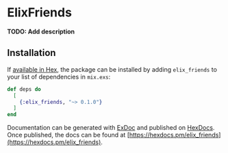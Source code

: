 # ElixFriends

**TODO: Add description**

## Installation

If [available in Hex](https://hex.pm/docs/publish), the package can be installed
by adding `elix_friends` to your list of dependencies in `mix.exs`:

```elixir
def deps do
  [
    {:elix_friends, "~> 0.1.0"}
  ]
end
```

Documentation can be generated with [ExDoc](https://github.com/elixir-lang/ex_doc)
and published on [HexDocs](https://hexdocs.pm). Once published, the docs can
be found at [https://hexdocs.pm/elix_friends](https://hexdocs.pm/elix_friends).

